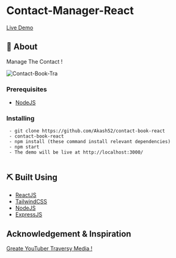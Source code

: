 # Contact-Manager-React


[Live Demo](https://contactbookmng.netlify.app/)

## 🧐 About <a name = "about"></a>

Manage The Contact !

 ![Contact-Book-Tra](https://github.com/user-attachments/assets/164755a3-5019-463e-8a0a-54dc158992b3)

### Prerequisites

- [NodeJS](https://nodejs.org/en/)


### Installing

```
 - git clone https://github.com/Akash52/contact-book-react
 - contact-book-react
 - npm install (these command install relevant dependencies)
 - npm start 
 - The demo will be live at http://localhost:3000/
 
```


## ⛏️ Built Using <a name = "built_using"></a>

- [ReactJS](https://reactjs.org/)
- [TailwindCSS](https://react-bootstrap.github.io/)
- [NodeJS]()
- [ExpressJS]()

##  Acknowledgement & Inspiration

[Greate YouTuber Traversy Media !](https://www.youtube.com/channel/UCGRDayozk2qch3vw-qAtQng)


